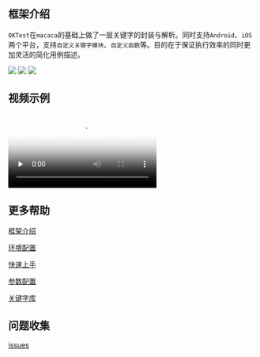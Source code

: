 ## 框架介绍

`OKTest`在`macaca`的基础上做了一层关键字的封装与解析。同时支持`Android`、`iOS`两个平台，支持`自定义关键字模块`、`自定义函数`等。目的在于保证执行效率的同时更加灵活的简化用例描述。

![](https://img.shields.io/badge/python-3.7-green) ![](https://img.shields.io/badge/node-10.16.3-blue) ![](https://img.shields.io/badge/macaca-2.2.0-lightgrey)



## 视频示例

<video id="video" controls="" preload="none" poster="http://img.blog.fandong.me/2017-08-26-Markdown-Advance-Video.jpg">       <source id="mp4" src="https://github.com/Jodeee/files/blob/master/demo1080.mov" type="video/mp4">       </video>



## 更多帮助

[框架介绍](https://www.yuque.com/docs/share/7efcf004-b9d1-40e0-80a0-e87c6d901f9e?#)

[环境配置](https://www.yuque.com/docs/share/8f55e1ba-b699-4f40-addd-dfaa0605148d?#)

[快速上手](https://www.yuque.com/docs/share/2d091bf1-e2c5-45a9-9bd4-cd5c6836660f?#)

[参数配置](https://www.yuque.com/docs/share/8d805c9c-bb78-4575-a493-6d785c5e65cc?#)

[关键字库](https://www.yuque.com/docs/share/63caf5f1-4091-48ff-8ea6-1b1b3bb4cf65?#)


## 问题收集

[issues](https://github.com/Jodeee/OKTest/issues)